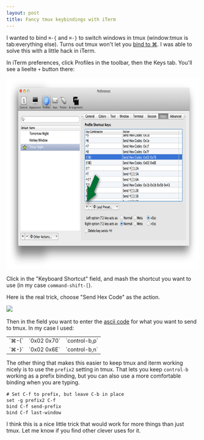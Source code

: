 ```yaml
---
layout: post
title: Fancy tmux keybindings with iTerm
---
```


I wanted to bind `⌘-{` and `⌘-}` to switch windows in tmux (window:tmux is tab:everything else). Turns out tmux won't let you [bind to ⌘](http://superuser.com/a/259622/70029). I was able to solve this with a little hack in iTerm.

In iTerm preferences, click Profiles in the toolbar, then the Keys tab. You'll see a lieelte `+` button there:

<img src="/images/tmux-keybindings-01.png" style="height:500px;" />

Click in the "Keyboard Shortcut" field, and mash the shortcut you want to use (in my case `command-shift-[`).

Here is the real trick, choose "Send Hex Code" as the action.

<img src="/images/tmux-keybindings02.png" style="height:500px;" />

Then in the field you want to enter the [ascii code](http://www.columbia.edu/kermit/ascii.html) for what you want to send to tmux. In my case I used:

<table>
  <tr>
    <td>`⌘-{`</td>
    <td>`0x02 0x70`</td>
    <td>`control-b,p`</td>
  </tr>
  <tr>
    <td>`⌘-}`</td>
    <td>`0x02 0x6E`</td>
    <td>`control-b,n`</td>
  </tr>
</table>

The other thing that makes this easier to keep tmux and iterm working nicely is to use the `prefix2` setting in tmux. That lets you keep `control-b` working as a prefix binding, but you can also use a more comfortable binding when you are typing.

    # Set C-f to prefix, but leave C-b in place
    set -g prefix2 C-f
    bind C-f send-prefix
    bind C-f last-window

I think this is a nice little trick that would work for more things than just tmux. Let me know if you find other clever uses for it.
